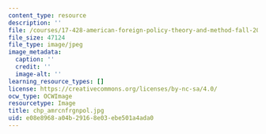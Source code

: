```yaml
---
content_type: resource
description: ''
file: /courses/17-428-american-foreign-policy-theory-and-method-fall-2004/e08e8968a04b29168e03ebe501a4ada0_chp_amrcnfrgnpol.jpg
file_size: 47124
file_type: image/jpeg
image_metadata:
  caption: ''
  credit: ''
  image-alt: ''
learning_resource_types: []
license: https://creativecommons.org/licenses/by-nc-sa/4.0/
ocw_type: OCWImage
resourcetype: Image
title: chp_amrcnfrgnpol.jpg
uid: e08e8968-a04b-2916-8e03-ebe501a4ada0
---
```


